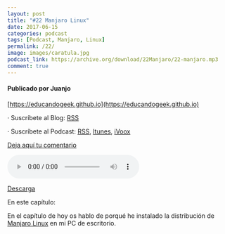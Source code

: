 ```yaml
---
layout: post
title: "#22 Manjaro Linux"
date: 2017-06-15
categories: podcast
tags: [Podcast, Manjaro, Linux]
permalink: /22/
image: images/caratula.jpg
podcast_link: https://archive.org/download/22Manjaro/22-manjaro.mp3
comment: true
---
```


#### Publicado por Juanjo

[https://educandogeek.github.io](https://educandogeek.github.io)

· Suscríbete al Blog: [RSS](http://feeds.feedburner.com/educandogeekblog)

· Suscríbete al Podcast: [RSS](http://feeds.feedburner.com/educandogeek), [Itunes](https://itunes.apple.com/es/podcast/educando-geek/id1110060146?mt=2), [iVoox](https://www.ivoox.com/podcast-educando-geek_sq_f1289274_1.html)

[Deja aquí tu comentario](https://educandogeek.github.io/22/)

<audio controls>
  <source src="{{ page.podcast_link }}" type="audio/mp3">
</audio>


[Descarga][Mp3]


En este capítulo:


En el capítulo de hoy os hablo de porqué he instalado la distribución de [Manjaro Linux](https://manjaro.org/get-manjaro/) en mi PC de escritorio.


[Mp3]: https://archive.org/download/22Manjaro/22-manjaro.mp3
